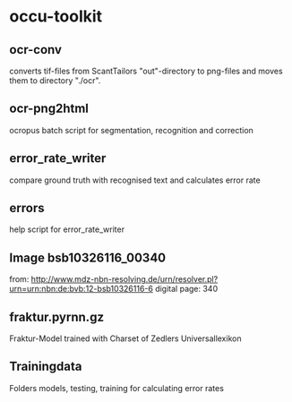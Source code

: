 # occu-toolkit
## ocr-conv
converts tif-files from ScantTailors "out"-directory to png-files and moves them to directory "./ocr".
## ocr-png2html
ocropus batch script for segmentation, recognition and correction
## error_rate_writer
compare ground truth with recognised text and calculates error rate
## errors
help script for error_rate_writer
## Image bsb10326116_00340
from:  http://www.mdz-nbn-resolving.de/urn/resolver.pl?urn=urn:nbn:de:bvb:12-bsb10326116-6 
digital page: 340 
## fraktur.pyrnn.gz
Fraktur-Model trained with Charset of Zedlers Universallexikon
## Trainingdata
Folders models, testing, training for calculating error rates